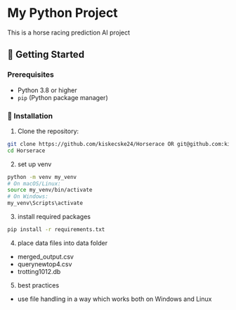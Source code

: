 # My Python Project

This is a horse racing prediction AI project

## 🚀 Getting Started

### Prerequisites

- Python 3.8 or higher
- `pip` (Python package manager)

### 🔧 Installation

1. Clone the repository:

```bash
git clone https://github.com/kiskecske24/Horserace OR git@github.com:kiskecske24/Horserace.git
cd Horserace
```

2. set up venv
```bash
python -m venv my_venv
# On macOS/Linux:
source my_venv/bin/activate
# On Windows:
my_venv\Scripts\activate
```
3. install required packages

```bash
pip install -r requirements.txt
```

4. place data files into data folder
- merged_output.csv
- querynewtop4.csv
- trotting1012.db

5. best practices
- use file handling in a way which works both on Windows and Linux
